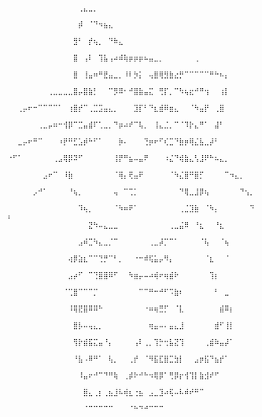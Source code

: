 ⠀⠀⠀⠀⠀⠀⠀⠀⠀⠀⠀⠀⠀⠀⢀⣄⣀⡀⠀⠀⠀⠀⠀⠀⠀⠀⠀⠀⠀⠀⠀⠀⠀⠀⠀⠀⠀⠀⠀⠀⠀⠀⠀⠀⠀⠀⠀⠀⠀⠀
⠀⠀⠀⠀⠀⠀⠀⠀⠀⠀⠀⠀⠀⠀⡾⠀⠈⠙⠲⣦⣄⠀⠀⠀⠀⠀⠀⠀⠀⠀⠀⠀⠀⠀⠀⠀⠀⠀⠀⠀⠀⠀⠀⠀⠀⠀⠀⠀⠀⠀
⠀⠀⠀⠀⠀⠀⠀⠀⠀⠀⠀⠀⠀⣻⠃⠀⡞⢦⡀⠀⠙⠷⣄⠀⠀⠀⠀⠀⠀⠀⠀⠀⠀⠀⠀⠀⠀⠀⠀⠀⠀⠀⠀⠀⠀⠀⠀⠀⠀⠀
⠀⠀⠀⠀⠀⠀⠀⠀⠀⠀⠀⠀⠀⣿⠀⢠⠇⠀⢹⣧⢠⠴⠾⢷⡶⡶⡶⠦⣤⣀⡀⠀⠀⠀⠀⠀⠀⢀⠀⠀⠀⠀⠀⠀⠀⠀⠀⠀⠀⠀
⠀⠀⠀⠀⠀⠀⠀⠀⠀⠀⠀⠀⠀⣿⠀⢸⣤⠶⠛⣟⣤⣀⡀⠸⠇⡳⡅⠀⢤⣿⢿⣻⣷⣔⡛⠉⠉⠉⠉⠉⠛⠓⠦⡄⠀⠀⠀⠀⠀⠀
⠀⠀⠀⠀⠀⠀⠀⠀⢀⣀⣀⣀⣀⣿⡤⣿⣷⡃⠀⠀⠉⡻⠿⠂⠚⣿⣷⣤⣍⠀⢛⡏⡀⠉⠳⢦⣖⠚⠛⢲⠀⠀⢰⡇⠀⠀⠀⠀⠀⠀
⠀⠀⢀⡤⠖⠒⠉⠉⠉⠉⠁⠀⢰⣿⡞⠉⢀⣉⣩⣤⣄⡀⠀⠀⠀⣹⡏⠃⠙⣆⣾⠿⣶⣄⠀⠀⠈⠳⣤⡟⠀⢀⣿⠀⠀⠀⠀⠀⠀⠀
⠀⠀⠀⠀⠀⠀⢀⣀⡤⠶⠒⢺⡿⠉⣉⣤⣾⠏⢁⣀⡀⠙⡶⠴⠞⠉⢧⡀⠀⢸⣄⣈⡀⠉⠈⠹⡗⣄⠛⠁⠀⣼⠃⠀⠀⠀⠀⠀⠀⠀
⠀⠀⣀⡤⠖⠛⠉⠀⠀⠀⠰⡟⠛⣋⣡⡾⠓⠋⠁⠀⠀⠀⡷⠄⠀⠀⠀⢙⡶⠖⠋⢎⣉⠙⣷⡶⢿⣌⣧⣀⡼⠃⠀⠀⠀⠀⠀⠀⠀⠀
⠐⠋⠁⠀⠀⠀⠀⠀⠀⢀⣠⢿⡿⠽⠋⠀⠀⠀⠀⠀⠀⢸⡟⠛⣦⠤⣤⠟⠀⠀⠀⠰⣌⠙⢾⣷⣄⢣⣸⠟⠓⠦⣄⡀⠀⠀⠀⠀⠀⠀
⠀⠀⠀⠀⠀⠀⠀⣠⠖⠉⠀⠸⣷⠀⠀⠀⠀⠀⠀⠀⠀⠈⢿⡄⢟⣤⠟⠀⠀⠀⠀⠀⠈⠳⣌⣿⠛⣿⡋⠀⠀⠀⠀⠉⠲⣄⡀⠀⠀⠀
⠀⠀⠀⠀⠀⡠⠚⠁⠀⠀⠀⠀⠘⢦⡀⠀⠀⠀⠀⠀⠀⢤⠀⠉⢉⡁⠀⠀⠀⠀⠀⠀⠀⠀⠙⢿⣀⣸⡿⢦⠀⠀⠀⠀⠀⠀⠙⢢⡀⠀
⠀⠀⠀⠀⠀⠀⠀⠀⠀⠀⠀⠀⠀⠀⠹⢦⡀⠀⠀⠀⠀⠈⠳⠶⠟⠁⠀⠀⠀⠀⠀⠀⠀⠀⢀⣈⣹⣷⠀⠈⠳⡄⠀⠀⠀⠀⠀⠀⠙⠆
⠀⠀⠀⠀⠀⠀⠀⠀⠀⠀⠀⠀⠀⠀⠀⠀⣝⠳⠤⣄⣀⣀⠀⠀⠀⠀⠀⠀⠀⠀⠀⠀⢀⣀⣬⠿⠀⠘⣆⠀⠀⠘⣆⠀⠀⠀⠀⠀⠀⠀
⠀⠀⠀⠀⠀⠀⠀⠀⠀⠀⠀⠀⠀⠀⣠⠾⣉⠳⣄⣀⡈⠉⠀⠀⠀⠀⠀⠀⢀⣀⡼⡉⠉⠁⠀⠀⠀⠀⠈⢧⠀⠀⠈⢦⠀⠀⠀⠀⠀⠀
⠀⠀⠀⠀⠀⠀⠀⠀⠀⠀⠀⠀⢴⡿⣵⣆⠉⠉⢙⡛⠉⠃⡀⠀⠀⠐⠒⠾⢯⣥⡤⠻⡄⠀⠀⠀⠀⠀⠀⠈⣆⠀⠀⠈⠀⠀⠀⠀⠀⠀
⠀⠀⠀⠀⠀⠀⠀⠀⠀⠀⠀⠀⣠⡴⠋⠀⠉⢙⣿⣿⠿⠋⠀⠀⠳⣶⡤⠤⠴⢾⠖⢶⣾⠗⠀⠀⠀⠀⠀⠀⢹⡆⠀⠀⠀⠀⠀⠀⠀⠀
⠀⠀⠀⠀⠀⠀⠀⠀⠀⠀⠀⠈⢉⣿⠉⠉⠉⡉⠀⠀⠀⠀⠀⠀⠀⠀⠉⠉⠛⠒⠚⠋⠩⣷⠆⠀⠀⠀⠀⠀⠀⠃⠀⣀⠀⠀⠀⠀⠀⠀
⠀⠀⠀⠀⠀⠀⠀⠀⠀⠀⠀⠀⠸⢿⣟⣿⠿⠿⠓⠀⠀⠀⠀⠀⠀⠀⠀⠐⠶⢶⣛⡋⠀⠈⣇⠀⠀⠀⠀⠀⠀⠀⣾⠿⡆⠀⠀⠀⠀⠀
⠀⠀⠀⠀⠀⠀⠀⠀⠀⠀⠀⠀⠀⣿⡧⠤⢤⣄⡀⠀⠀⠀⠀⠀⠀⠀⠀⠀⢶⣤⠤⠄⣤⣄⣸⠀⠀⠀⠀⠀⠀⣾⠋⢸⡇⠀⠀⠀⠀⠀
⠀⠀⠀⠀⠀⠀⠀⠀⠀⠀⠀⠀⠀⢻⡗⣾⣯⣍⣤⠘⡄⠀⠀⠀⠀⢠⠇⢀⡀⢹⡓⢒⣧⣝⢹⠀⠀⠀⠀⢀⣾⠷⣤⡼⠁⠀⠀⠀⠀⠀
⠀⠀⠀⠀⠀⠀⠀⠀⠀⠀⠀⠀⠀⠘⣧⠠⠿⠛⠁⠀⢧⡀⠀⠀⢀⡞⠀⠈⠻⣯⣏⣿⣉⣳⡇⠀⠀⣠⡶⣯⠙⣦⡞⠁⠀⠀⠀⠀⠀⠀
⠀⠀⠀⠀⠀⠀⠀⠀⠀⠀⠀⠀⠀⠀⠸⣤⠖⠚⠉⠙⠛⢷⠀⢀⡾⠗⠚⠓⠲⢿⡿⠁⢛⡿⡖⢺⢹⡇⣷⣺⠞⠋⠀⠀⠀⠀⠀⠀⠀⠀
⠀⠀⠀⠀⠀⠀⠀⠀⠀⠀⠀⠀⠀⠀⠀⣿⣄⢀⡆⢀⣦⣸⠧⢾⣆⢐⣦⠀⣠⣀⣹⠴⢯⠤⠧⠾⠞⠛⠉⠀⠀⠀⠀⠀⠀⠀⠀⠀⠀⠀
⠀⠀⠀⠀⠀⠀⠀⠀⠀⠀⠀⠀⠀⠀⠀⠈⠉⠉⠉⠉⠉⠀⠀⠀⠈⠓⠙⠚⠉⠉⠉⠀⠀⠀⠀⠀⠀⠀⠀⠀⠀⠀⠀⠀⠀⠀⠀⠀⠀⠀
